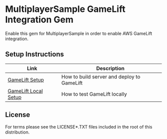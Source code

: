 # MultiplayerSample GameLift Integration Gem

Enable this gem for MultiplayerSample in order to enable AWS GameLift integration.

## Setup Instructions

| Link                                                      | Description                                |
|-----------------------------------------------------------|--------------------------------------------|
| [GameLift Setup](Documentation/GameLift.md)               | How to build server and deploy to GameLift |
| [GameLift Local Setup](Documentation/GameLiftLocal.md)    | How to test GameLift locally               |


## License

For terms please see the LICENSE*.TXT files included in the root of this distribution.
